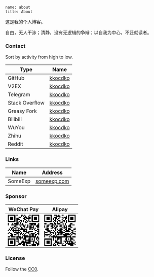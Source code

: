 ```
name: about
title: About
```

这是我的个人博客。

自由，无人干涉；清静，没有无逻辑的争辩；以自我为中心，不迁就读者。

### Contact

Sort by activity from high to low.

| Type           | Name                                                |
| -------------- | --------------------------------------------------- |
| GitHub         | [kkocdko](https://github.com/kkocdko)               |
| V2EX           | [kkocdko](https://v2ex.com/member/kkocdko)          |
| Telegram       | [kkocdko](https://t.me/kkocdko)                     |
| Stack Overflow | [kkocdko](https://stackoverflow.com/users/11338291) |
| Greasy Fork    | [kkocdko](https://greasyfork.org/users/197529)      |
| Bilibili       | [kkocdko](https://space.bilibili.com/22587059)      |
| WuYou          | [kkocdko](http://wuyou.net?730300)                  |
| Zhihu          | [kkocdko](https://zhihu.com/people/kkocdko)         |
| Reddit         | [kkocdko](https://reddit.com/user/kkocdko)          |

### Links

| Name    | Address                            |
| ------- | ---------------------------------- |
| SomeExp | [someexp.com](https://someexp.com) |

### Sponsor

<svg style="display:none"><defs><image id="payqr" style="image-rendering:pixelated;image-rendering:crisp-edges" href="data:image/webp;base64,UklGRhYBAABXRUJQVlA4TAoBAAAvOQAHAA8w//M///MfeIBk27Zp5953Y9u2bdu2bdtOShlpgW3btp2SbdvdiOh/ZJiJA4l8fDDc0r3y/vAKy6MrDWTsaGC5SpmBTT8NLE/oNrDZpYPD1V0r8tKvMKNeCFjY4oL/l5//kaVfJLZJnsfdVoz0cvNPTFrMMHV5Y+1qnym0EEaob+5WiPjnzFP5wk+hLW4jX9rUJCBS+A208ZZE7rI5M71THlD14pFUG6qjp0q6aecFC8BvK04YI1gKj1UFXAvSdlCOBdjEBRrgX+vuyP2wCGXIVBOtXtKg4d+DbfvbXay8EM8sJiwDlZN6GMZcCMFybk/tzjKIDVOqTtrv4sEMNUEaCmY2BA=="/></defs></svg>

| WeChat Pay                                                     | Alipay                                                          |
| -------------------------------------------------------------- | --------------------------------------------------------------- |
| <svg viewBox="0 0 29 29" width="99"><use href="#payqr"/></svg> | <svg viewBox="29 0 29 29" width="99"><use href="#payqr"/></svg> |

### License

Follow the [CC0](https://creativecommons.org/publicdomain/zero/1.0).
